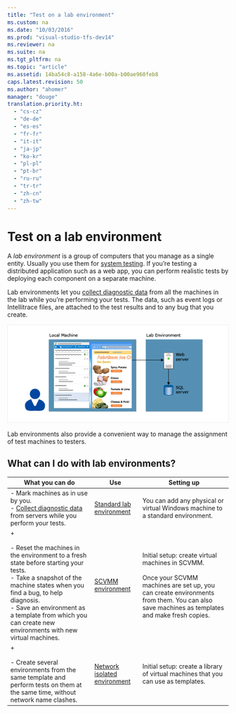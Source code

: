 ```yaml
---
title: "Test on a lab environment"
ms.custom: na
ms.date: "10/03/2016"
ms.prod: "visual-studio-tfs-dev14"
ms.reviewer: na
ms.suite: na
ms.tgt_pltfrm: na
ms.topic: "article"
ms.assetid: 14ba54c8-a158-4a6e-b00a-b00ae960feb8
caps.latest.revision: 50
ms.author: "ahomer"
manager: "douge"
translation.priority.ht: 
  - "cs-cz"
  - "de-de"
  - "es-es"
  - "fr-fr"
  - "it-it"
  - "ja-jp"
  - "ko-kr"
  - "pl-pl"
  - "pt-br"
  - "ru-ru"
  - "tr-tr"
  - "zh-cn"
  - "zh-tw"
---
```

# Test on a lab environment
A *lab environment* is a group of computers that you manage as a single entity. Usually you use them for [system testing](../test/testing-your-application-using-microsoft-test-manager.md). If you’re testing a distributed application such as a web app, you can perform realistic tests by deploying each component on a separate machine.  
  
 Lab environments let you [collect diagnostic data](../test/collect-more-diagnostic-data-in-manual-tests.md) from all the machines in the lab while you’re performing your tests. The data, such as event logs or Intellitrace files, are attached to the test results and to any bug that you create.  
  
 ![Manual testing with lab servers.](../test/media/almt_ws81.png "ALMT_ws81")  
  
 Lab environments also provide a convenient way to manage the assignment of test machines to testers.  
  
## What can I do with lab environments?  
  
|What you can do|Use|Setting up|  
|---------------------|---------|----------------|  
|-   Mark machines as in use by you.<br />-   [Collect diagnostic data](../test/collect-more-diagnostic-data-in-manual-tests.md) from servers while you perform your tests.|[Standard lab environment](../test/standard-lab-environments.md)|You can add any physical or virtual Windows machine to a standard environment.|  
|+<br /><br /> -   Reset the machines in the environment to a fresh state before starting your tests.<br />-   Take a snapshot of the machine states when you find a bug, to help diagnosis.<br />-   Save an environment as a template from which you can create new environments with new virtual machines.|[SCVMM environment](../test/scvmm--virtual--environments.md)|Initial setup: create virtual machines in SCVMM.<br /><br /> Once your SCVMM machines are set up, you can create environments from them. You can also save machines as templates and make fresh copies.|  
|+<br /><br /> -   Create several environments from the same template and perform tests on them at the same time, without network name clashes.|[Network isolated environment](../test/creating-and-using-a-network-isolated-environment.md)|Initial setup: create a library of virtual machines that you can use as templates.|